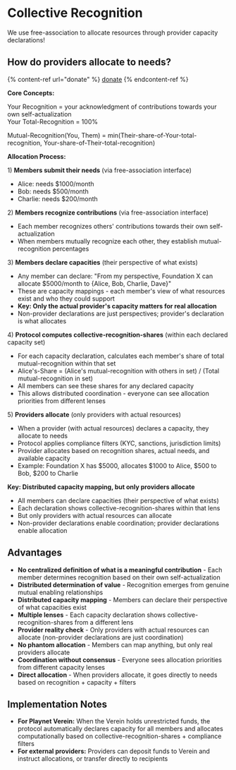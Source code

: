 # Collective Recognition

We use free-association to allocate resources through provider capacity declarations!

## How do providers allocate to needs?

{% content-ref url="donate" %}
[donate](https://playnet.gitbook.io/docs/donate)
{% endcontent-ref %}

**Core Concepts:**

Your Recognition = your acknowledgment of contributions towards your own self-actualization  
Your Total-Recognition = 100%

Mutual-Recognition(You, Them) = min(Their-share-of-Your-total-recognition, Your-share-of-Their-total-recognition)

**Allocation Process:**

1\) **Members submit their needs** (via free-association interface)

* Alice: needs $1000/month
* Bob: needs $500/month
* Charlie: needs $200/month

2\) **Members recognize contributions** (via free-association interface)

* Each member recognizes others' contributions towards their own self-actualization
* When members mutually recognize each other, they establish mutual-recognition percentages

3\) **Members declare capacities** (their perspective of what exists)

* Any member can declare: "From my perspective, Foundation X can allocate $5000/month to {Alice, Bob, Charlie, Dave}"
* These are capacity mappings - each member's view of what resources exist and who they could support
* **Key: Only the actual provider's capacity matters for real allocation**
* Non-provider declarations are just perspectives; provider's declaration is what allocates

4\) **Protocol computes collective-recognition-shares** (within each declared capacity set)

* For each capacity declaration, calculates each member's share of total mutual-recognition within that set
* Alice's-Share = (Alice's mutual-recognition with others in set) / (Total mutual-recognition in set)
* All members can see these shares for any declared capacity
* This allows distributed coordination - everyone can see allocation priorities from different lenses

5\) **Providers allocate** (only providers with actual resources)

* When a provider (with actual resources) declares a capacity, they allocate to needs
* Protocol applies compliance filters (KYC, sanctions, jurisdiction limits)
* Provider allocates based on recognition shares, actual needs, and available capacity
* Example: Foundation X has $5000, allocates $1000 to Alice, $500 to Bob, $200 to Charlie

**Key: Distributed capacity mapping, but only providers allocate**
- All members can declare capacities (their perspective of what exists)
- Each declaration shows collective-recognition-shares within that lens
- But only providers with actual resources can allocate
- Non-provider declarations enable coordination; provider declarations enable allocation

## Advantages

* **No centralized definition of what is a meaningful contribution** - Each member determines recognition based on their own self-actualization
* **Distributed determination of value** - Recognition emerges from genuine mutual enabling relationships
* **Distributed capacity mapping** - Members can declare their perspective of what capacities exist
* **Multiple lenses** - Each capacity declaration shows collective-recognition-shares from a different lens
* **Provider reality check** - Only providers with actual resources can allocate (non-provider declarations are just coordination)
* **No phantom allocation** - Members can map anything, but only real providers allocate
* **Coordination without consensus** - Everyone sees allocation priorities from different capacity lenses
* **Direct allocation** - When providers allocate, it goes directly to needs based on recognition + capacity + filters

## Implementation Notes

* **For Playnet Verein:** When the Verein holds unrestricted funds, the protocol automatically declares capacity for all members and allocates computationally based on collective-recognition-shares + compliance filters
* **For external providers:** Providers can deposit funds to Verein and instruct allocations, or transfer directly to recipients
